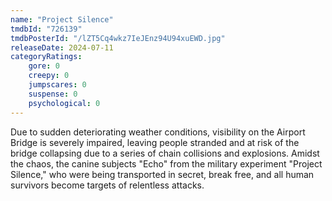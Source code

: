 ```yaml
---
name: "Project Silence"
tmdbId: "726139"
tmdbPosterId: "/lZT5Cq4wkz7IeJEnz94U94xuEWD.jpg"
releaseDate: 2024-07-11
categoryRatings:
    gore: 0
    creepy: 0
    jumpscares: 0
    suspense: 0
    psychological: 0
---
```

Due to sudden deteriorating weather conditions, visibility on the Airport Bridge is severely impaired, leaving people stranded and at risk of the bridge collapsing due to a series of chain collisions and explosions. Amidst the chaos, the canine subjects "Echo" from the military experiment "Project Silence," who were being transported in secret, break free, and all human survivors become targets of relentless attacks.
